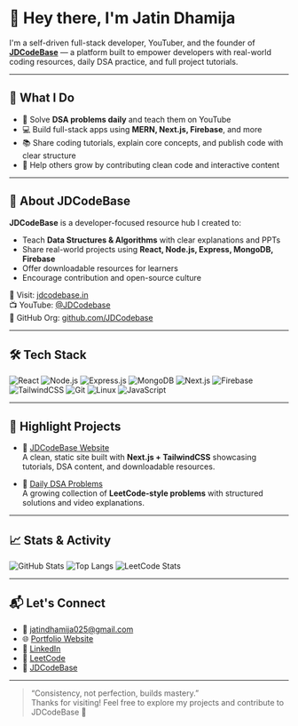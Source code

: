 # 👋 Hey there, I'm Jatin Dhamija

I'm a self-driven full-stack developer, YouTuber, and the founder of **[JDCodeBase](https://jdcodebase.vercel.app/)** — a platform built to empower developers with real-world coding resources, daily DSA practice, and full project tutorials.

---

## 🚀 What I Do

- 🧠 Solve **DSA problems daily** and teach them on YouTube
- 💻 Build full-stack apps using **MERN, Next.js, Firebase**, and more
- 📚 Share coding tutorials, explain core concepts, and publish code with clear structure
- 🌱 Help others grow by contributing clean code and interactive content

---

## 🧩 About JDCodeBase

**JDCodeBase** is a developer-focused resource hub I created to:
- Teach **Data Structures & Algorithms** with clear explanations and PPTs
- Share real-world projects using **React, Node.js, Express, MongoDB, Firebase**
- Offer downloadable resources for learners
- Encourage contribution and open-source culture

🔗 Visit: [jdcodebase.in](https://jdcodebase.vercel.app/)  
📺 YouTube: [@JDCodebase](https://www.youtube.com/@jdcodebase-en)  
📂 GitHub Org: [github.com/JDCodebase](https://github.com/jd-code-base)

---

## 🛠️ Tech Stack

![React](https://img.shields.io/badge/-React-black?style=flat-square&logo=react)
![Node.js](https://img.shields.io/badge/-Node.js-black?style=flat-square&logo=node.js)
![Express.js](https://img.shields.io/badge/-Express.js-black?style=flat-square&logo=express)
![MongoDB](https://img.shields.io/badge/-MongoDB-black?style=flat-square&logo=mongodb)
![Next.js](https://img.shields.io/badge/-Next.js-black?style=flat-square&logo=next.js)
![Firebase](https://img.shields.io/badge/-Firebase-black?style=flat-square&logo=firebase)
![TailwindCSS](https://img.shields.io/badge/-TailwindCSS-black?style=flat-square&logo=tailwind-css)
![Git](https://img.shields.io/badge/-Git-black?style=flat-square&logo=git)
![Linux](https://img.shields.io/badge/-Linux-black?style=flat-square&logo=linux)
![JavaScript](https://img.shields.io/badge/-JavaScript-black?style=flat-square&logo=javascript)

---

## 📌 Highlight Projects

- 🔗 [JDCodeBase Website](https://github.com/jd-code-base/jdcodebase-platform)  
  A clean, static site built with **Next.js + TailwindCSS** showcasing tutorials, DSA content, and downloadable resources.

- 🔗 [Daily DSA Problems](https://github.com/jd-code-base/dsa-daily-javascript)  
  A growing collection of **LeetCode-style problems** with structured solutions and video explanations.

---

## 📈 Stats & Activity

![GitHub Stats](https://github-readme-stats.vercel.app/api?username=jd-code-base&show_icons=true&theme=radical&hide_border=true)
![Top Langs](https://github-readme-stats.vercel.app/api/top-langs/?username=jd-code-base&layout=compact&theme=radical&hide_border=true)
![LeetCode Stats](https://leetcard.jacoblin.cool/jd_codebase?theme=dark&font=Montserrat&ext=heatmap)

---

## 📬 Let's Connect

- 📧 jatindhamija025@gmail.com  
- 🌐 [Portfolio Website](https://jdcodebase.vercel.app/)  
- 💼 [LinkedIn](https://www.linkedin.com/in/jatin-dhamija-jd/)
- 🧠 [LeetCode](https://leetcode.com/u/jd_codebase/)  
- 🔗 [JDCodeBase](https://jdcodebase.vercel.app/)

---

> “Consistency, not perfection, builds mastery.”  
Thanks for visiting! Feel free to explore my projects and contribute to JDCodeBase 🚀

